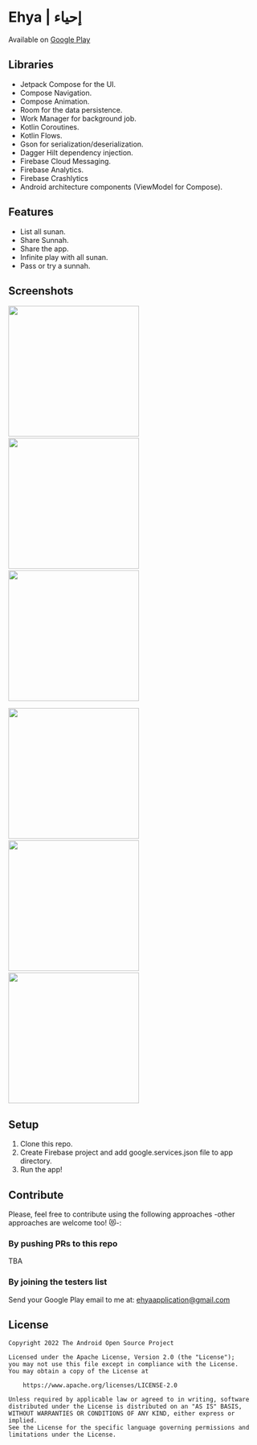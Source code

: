 # Ehya | إحياء

Available on [Google Play](https://play.google.com/store/apps/details?id=com.eillia.ehya)

## Libraries

* Jetpack Compose for the UI.
* Compose Navigation.
* Compose Animation.
* Room for the data persistence.
* Work Manager for background job.
* Kotlin Coroutines.
* Kotlin Flows.
* Gson for serialization/deserialization.
* Dagger Hilt dependency injection.
* Firebase Cloud Messaging.
* Firebase Analytics.
* Firebase Crashlytics
* Android architecture components (ViewModel for Compose).

## Features

* List all sunan.
* Share Sunnah.
* Share the app.
* Infinite play with all sunan.
* Pass or try a sunnah.

## Screenshots

<img src="/screenshots/1.jpg" width="260">&emsp;<img src="/screenshots/2.jpg" width="260">&emsp;<img src="/screenshots/3.jpg" width="260">

<img src="/screenshots/4.jpg" width="260">&emsp;<img src="/screenshots/5.jpg" width="260">&emsp;<img src="/screenshots/6.jpg" width="260">

## Setup

1) Clone this repo.
2) Create Firebase project and add google.services.json file to app directory.
3) Run the app!

## Contribute

Please, feel free to contribute using the following approaches -other approaches are welcome too!
😻-:

### By pushing PRs to this repo

TBA

### By joining the testers list

Send your Google Play email to me at: ehyaapplication@gmail.com

## License

```
Copyright 2022 The Android Open Source Project

Licensed under the Apache License, Version 2.0 (the "License");
you may not use this file except in compliance with the License.
You may obtain a copy of the License at

    https://www.apache.org/licenses/LICENSE-2.0

Unless required by applicable law or agreed to in writing, software
distributed under the License is distributed on an "AS IS" BASIS,
WITHOUT WARRANTIES OR CONDITIONS OF ANY KIND, either express or implied.
See the License for the specific language governing permissions and
limitations under the License.
```
